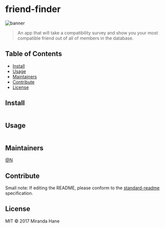 # friend-finder

![banner](public/FriendFinder.png)


> An app that will take a compatibility survey and show you your most compatible friend out of all of members in the database. 

## Table of Contents

- [Install](#install)
- [Usage](#usage)
- [Maintainers](#maintainers)
- [Contribute](#contribute)
- [License](#license)

## Install

```
```

## Usage

```
```

## Maintainers

[@N](https://github.com/N)

## Contribute



Small note: If editing the README, please conform to the [standard-readme](https://github.com/RichardLitt/standard-readme) specification.

## License

MIT © 2017 Miranda Hane
